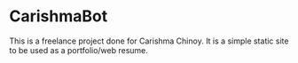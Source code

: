 # CarishmaBot

This is a freelance project done for Carishma Chinoy.  It is a simple static site to be used as a portfolio/web resume.
